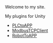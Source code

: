 Welcome to my site.

My plugins for Unity

* [PLCtoAPP](PLCtoAPP.md)
* [ModbusTCPClient](ModbusTCPClient.md)
* [RobotToAPP](RobotToAPP.md)